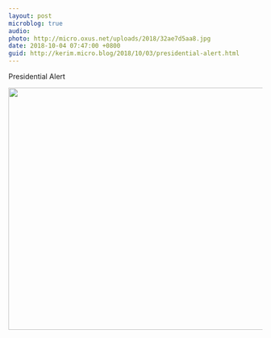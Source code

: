 ```yaml
---
layout: post
microblog: true
audio: 
photo: http://micro.oxus.net/uploads/2018/32ae7d5aa8.jpg
date: 2018-10-04 07:47:00 +0800
guid: http://kerim.micro.blog/2018/10/03/presidential-alert.html
---
```

Presidential Alert

<img src="http://micro.oxus.net/uploads/2018/32ae7d5aa8.jpg" width="600" height="479" />
